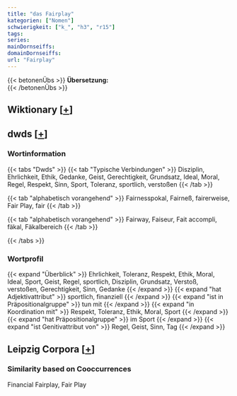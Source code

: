 ```yaml
---
title: "das Fairplay"
kategorien: ["Nomen"]
schwierigkeit: ["k_", "h3", "r15"]
tags:
series:
mainDornseiffs:
domainDornseiffs:
url: "Fairplay"
---
```


{{< betonenÜbs >}}
**Übersetzung:**  
{{< /betonenÜbs >}}

## Wiktionary [[+](https://de.wiktionary.org/wiki/Fairplay)]



## dwds [[+](https://www.dwds.de/wb/Fairplay)]

### Wortinformation
{{< tabs "Dwds" >}}
{{< tab "Typische Verbindungen" >}}
Disziplin, Ehrlichkeit, Ethik, Gedanke, Geist, Gerechtigkeit, Grundsatz, Ideal, Moral, Regel, Respekt, Sinn, Sport, Toleranz, sportlich, verstoßen
{{< /tab >}}

{{< tab "alphabetisch vorangehend" >}}
Fairnesspokal, Fairneß, fairerweise, Fair Play, fair
{{< /tab >}}

{{< tab "alphabetisch vorangehend" >}}
Fairway, Faiseur, Fait accompli, fäkal, Fäkalbereich
{{< /tab >}}

{{< /tabs >}}

### Wortprofil
{{< expand "Überblick" >}} Ehrlichkeit, Toleranz, Respekt, Ethik, Moral, Ideal, Sport, Geist, Regel, sportlich, Disziplin, Grundsatz, Verstoß, verstoßen, Gerechtigkeit, Sinn, Gedanke {{< /expand >}}
{{< expand "hat Adjektivattribut" >}} sportlich, finanziell {{< /expand >}}
{{< expand "ist in Präpositionalgruppe" >}} tun mit {{< /expand >}}
{{< expand "in Koordination mit" >}} Respekt, Toleranz, Ethik, Moral, Sport {{< /expand >}}
{{< expand "hat Präpositionalgruppe" >}} im Sport {{< /expand >}}
{{< expand "ist Genitivattribut von" >}} Regel, Geist, Sinn, Tag {{< /expand >}}

## Leipzig Corpora [[+](https://corpora.uni-leipzig.de/en/res?word=Fairplay&corpusId=deu_newscrawl-public_2018)]


### Similarity based on Cooccurrences
Financial Fairplay, Fair Play

